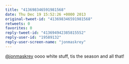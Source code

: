 ```yaml
---
title: "413698346591981568"
date: Thu Dec 19 15:52:26 +0000 2013
original-tweet-id: "413698346591981568"
retweets: 0
favorites: 0
reply-tweet-id: "413694942385815552"
reply-user-id: "19589132"
reply-user-screen-name: "jonmaskrey"
---
```

<a href="https://twitter.com/jonmaskrey">@jonmaskrey</a> oooo white stuff, tis the season and all that!
